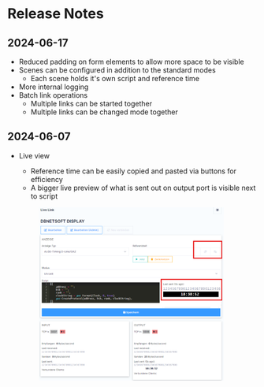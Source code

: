 # Release Notes

## 2024-06-17

* Reduced padding on form elements to allow more space to be visible
* Scenes can be configured in addition to the standard modes
  * Each scene holds it's own script and reference time
* More internal logging
* Batch link operations
  * Multiple links can be started together
  * Multiple links can be changed mode together

## 2024-06-07

*   Live view&#x20;

    * Reference time can be easily copied and pasted via buttons for efficiency
    * A bigger live preview of what is sent out on output port is visible next to script

    <figure><img src="../.gitbook/assets/image.png" alt="" width="375"><figcaption></figcaption></figure>

